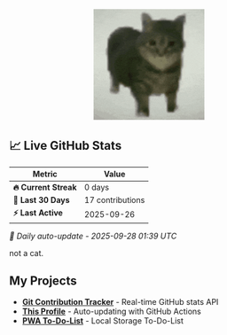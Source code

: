 <div align="center">
  <img height="200" src="https://github.com/norizara/norizara/blob/main/maxwell-the-cat.gif?raw=true"  />
</div>

<!-- STATS_START -->
## 📈 Live GitHub Stats

| Metric | Value | 
|--------|-------|
| **🔥 Current Streak** | 0 days |
| **📅 Last 30 Days** | 17 contributions |
| **⚡ Last Active** | 2025-09-26 |

*📅 Daily auto-update - 2025-09-28 01:39 UTC*
<!-- STATS_END -->

not a cat.

## My Projects
- [**Git Contribution Tracker**](https://gitcommittracker.up.railway.app) - Real-time GitHub stats API
- [**This Profile**](https://github.com/norizara) - Auto-updating with GitHub Actions
- [**PWA To-Do-List**](https://github.com/norizara/todolist) - Local Storage To-Do-List

<h2 align="center"></h2>
